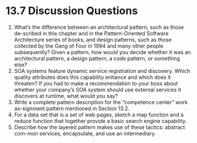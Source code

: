 13.7 Discussion Questions
===

1. What’s the difference between an architectural pattern, such as those de-scribed in this chapter and in the Pattern-Oriented Software Architecture series of books, and design patterns, such as those collected by the Gang of Four in 1994 and many other people subsequently? Given a pattern, how would you decide whether it was an architectural pattern, a design pattern, a code pattern, or something else?
2. SOA systems feature dynamic service registration and discovery. Which quality attributes does this capability enhance and which does it threaten? If you had to make a recommendation to your boss about whether your company’s SOA system should use external services it discovers at runtime, what would you say?
3. Write a complete pattern description for the “competence center” work as-signment pattern mentioned in Section 13.2.
4. For a data set that is a set of web pages, sketch a map function and a reduce function that together provide a basic search engine capability.
5. Describe how the layered pattern makes use of these tactics: abstract com-mon services, encapsulate, and use an intermediary.
